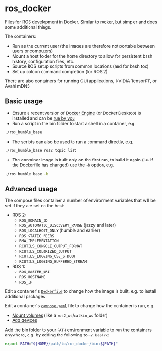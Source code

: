 # ros_docker

Files for ROS development in Docker.
Similar to [rocker](https://github.com/osrf/rocker), but simpler and does some additional things.

The containers:
- Run as the current user (the images are therefore not portable between users or computers)
- Mount a host folder for the home directory to allow for persistent bash history, configuration files, etc.
- Source ROS setup scripts from common locations (and for bash too)
- Set up colcon command completion (for ROS 2)

There are also containers for running GUI applications, NVIDIA TensorRT, or Avahi mDNS

## Basic usage

- Ensure a recent version of [Docker Engine](https://docs.docker.com/engine/install/) (or Docker Desktop) is installed and can be [run by you](https://docs.docker.com/engine/install/linux-postinstall/#manage-docker-as-a-non-root-user)
- Run a script in the bin folder to start a shell in a container, e.g.
```bash
./ros_humble_base
```
- The scripts can also be used to run a command directly, e.g.
```bash
./ros_humble_base ros2 topic list
```
- The container image is built only on the first run, to build it again (i.e. if the Dockerfile has changed) use the `-b` option, e.g.
```bash
./ros_humble_base -b
```

## Advanced usage

The compose files container a number of environment variables that will be set if they are set on the host:

- ROS 2:
  - `ROS_DOMAIN_ID`
  - `ROS_AUTOMATIC_DISCOVERY_RANGE` (jazzy and later)
  - `ROS_LOCALHOST_ONLY` (humble and earlier)
  - `ROS_STATIC_PEERS`
  - `RMW_IMPLEMENTATION`
  - `RCUTILS_CONSOLE_OUTPUT_FORMAT`
  - `RCUTILS_COLORIZED_OUTPUT`
  - `RCUTILS_LOGGING_USE_STDOUT`
  - `RCUTILS_LOGGING_BUFFERED_STREAM`
- ROS 1:
  - `ROS_MASTER_URI`
  - `ROS_HOSTNAME`
  - `ROS_IP`

Edit a container's [`Dockerfile`](https://docs.docker.com/reference/dockerfile/) to change how the image is built, e.g. to install additional packages

Edit a container's [`compose.yaml`](https://docs.docker.com/reference/compose-file/) file to change how the container is run, e.g.
- [Mount volumes](https://docs.docker.com/reference/compose-file/services/#volumes) (like a `ros2_ws`/`catkin_ws` folder)
- [Add devices](https://docs.docker.com/reference/compose-file/services/#devices)

Add the bin folder to your `PATH` environment variable to run the containers anywhere, e.g. by adding the following to `~/.bashrc`:

```bash
export PATH="${HOME}/path/to/ros_docker/bin:${PATH}"
```
